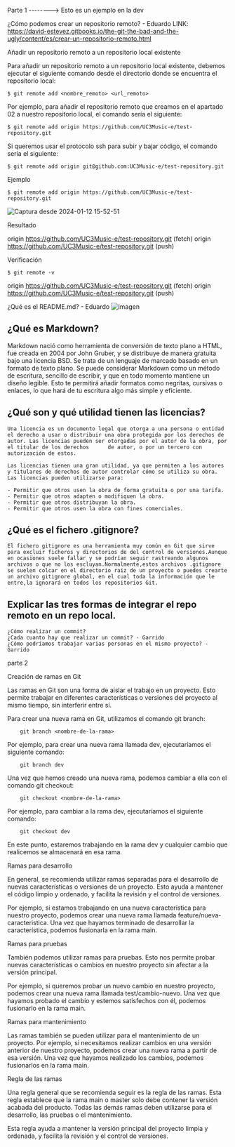 Parte 1
--------> Esto es un ejemplo en la dev

¿Cómo podemos crear un repositorio remoto? - Eduardo
 LINK:
https://david-estevez.gitbooks.io/the-git-the-bad-and-the-ugly/content/es/crear-un-repositorio-remoto.html

Añadir un repositorio remoto a un repositorio local existente

 Para añadir un repositorio remoto a un repositorio local existente, debemos ejecutar el siguiente comando desde el directorio donde se encuentra el repositorio local:

    $ git remote add <nombre_remoto> <url_remoto>

 Por ejemplo, para añadir el repositorio remoto que creamos en el apartado 02 a nuestro repositorio local, el comando sería el siguiente:

    $ git remote add origin https://github.com/UC3Music-e/test-repository.git

 Si queremos usar el protocolo ssh para subir y bajar código, el comando sería el siguiente:

    $ git remote add origin git@github.com:UC3Music-e/test-repository.git

Ejemplo

    $ git remote add origin https://github.com/UC3Music-e/test-repository.git

![Captura desde 2024-01-12 15-52-51](https://github.com/Eduardomesut/Entornos/assets/93294713/ac6633d4-1087-4fdf-8903-f9e0bbe47d32)


Resultado

origin https://github.com/UC3Music-e/test-repository.git (fetch)
origin https://github.com/UC3Music-e/test-repository.git (push)

Verificación

    $ git remote -v

origin https://github.com/UC3Music-e/test-repository.git (fetch)
origin https://github.com/UC3Music-e/test-repository.git (push)

   
¿Qué es el README.md? - Eduardo
![imagen](https://github.com/Eduardomesut/Entornos/assets/93294713/2c05c59a-a741-4f53-b919-0c28d0291861)

    

   ## ¿Qué es Markdown?
 
   Markdown nació como herramienta de conversión de texto plano a HTML, fue creada en 2004 por John Gruber, y se distribuye de manera gratuita bajo una licencia BSD. Se trata de un lenguaje de marcado basado en un formato de texto plano.
   Se puede considerar Markdown como un método de escritura, sencillo de escribir, y que en todo momento mantiene un diseño legible. Esto te permitirá añadir formatos como negritas, cursivas o enlaces, lo que hará de tu escritura algo más        simple y eficiente.
    
   ## ¿Qué son y qué utilidad tienen las licencias?

    Una licencia es un documento legal que otorga a una persona o entidad el derecho a usar o distribuir una obra protegida por los derechos de autor. Las licencias pueden ser otorgadas por el autor de la obra, por el titular de los derechos      de autor, o por un tercero con autorización de estos.

    Las licencias tienen una gran utilidad, ya que permiten a los autores y titulares de derechos de autor controlar cómo se utiliza su obra. Las licencias pueden utilizarse para:

    - Permitir que otros usen la obra de forma gratuita o por una tarifa.
    - Permitir que otros adapten o modifiquen la obra.
    - Permitir que otros distribuyan la obra.
    - Permitir que otros usen la obra con fines comerciales.
   
   ## ¿Qué es el fichero .gitignore?
    El fichero gitignore es una herramienta muy común en Git que sirve para excluir ficheros y directorios de del control de versiones.Aunque en ocasiones suele fallar y se podrían seguir rastreando algunos archivos o que no los escluyan.Normalmente,estos archivos .gitignore se suelen colcar en el directorio raiz de un proyecto o puedes crearte un archivo gitignore global, en el cual toda la información que le entre,la ignorará en todos los repositorios Git.
##    Explicar las tres formas de integrar el repo remoto en un repo local.
    ¿Cómo realizar un commit? 
    ¿Cada cuanto hay que realizar un commit? - Garrido
    ¿Cómo podríamos trabajar varias personas en el mismo proyecto? - Garrido

parte 2

Creación de ramas en Git

Las ramas en Git son una forma de aislar el trabajo en un proyecto. Esto permite trabajar en diferentes características o versiones del proyecto al mismo tiempo, sin interferir entre sí.

Para crear una nueva rama en Git, utilizamos el comando git branch:

        git branch <nombre-de-la-rama>

Por ejemplo, para crear una nueva rama llamada dev, ejecutaríamos el siguiente comando:

        git branch dev

Una vez que hemos creado una nueva rama, podemos cambiar a ella con el comando git checkout:

        git checkout <nombre-de-la-rama>

Por ejemplo, para cambiar a la rama dev, ejecutaríamos el siguiente comando:

        git checkout dev

En este punto, estaremos trabajando en la rama dev y cualquier cambio que realicemos se almacenará en esa rama.

Ramas para desarrollo

En general, se recomienda utilizar ramas separadas para el desarrollo de nuevas características o versiones de un proyecto. Esto ayuda a mantener el código limpio y ordenado, y facilita la revisión y el control de versiones.

Por ejemplo, si estamos trabajando en una nueva característica para nuestro proyecto, podemos crear una nueva rama llamada feature/nueva-caracteristica. Una vez que hayamos terminado de desarrollar la característica, podemos fusionarla en la rama main.

Ramas para pruebas

También podemos utilizar ramas para pruebas. Esto nos permite probar nuevas características o cambios en nuestro proyecto sin afectar a la versión principal.

Por ejemplo, si queremos probar un nuevo cambio en nuestro proyecto, podemos crear una nueva rama llamada test/cambio-nuevo. Una vez que hayamos probado el cambio y estemos satisfechos con él, podemos fusionarlo en la rama main.

Ramas para mantenimiento

Las ramas también se pueden utilizar para el mantenimiento de un proyecto. Por ejemplo, si necesitamos realizar cambios en una versión anterior de nuestro proyecto, podemos crear una nueva rama a partir de esa versión. Una vez que hayamos realizado los cambios, podemos fusionarlos en la rama main.

Regla de las ramas

Una regla general que se recomienda seguir es la regla de las ramas. Esta regla establece que la rama main o master solo debe contener la versión acabada del producto. Todas las demás ramas deben utilizarse para el desarrollo, las pruebas o el mantenimiento.

Esta regla ayuda a mantener la versión principal del proyecto limpia y ordenada, y facilita la revisión y el control de versiones.
